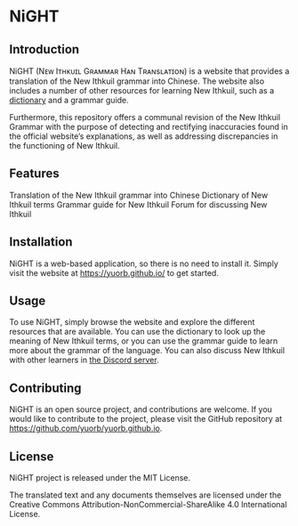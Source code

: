 # NiGHT
## Introduction
NiGHT (Nᴇᴡ Iᴛʜᴋᴜɪʟ Gʀᴀᴍᴍᴀʀ Hᴀɴ Tʀᴀɴsʟᴀᴛɪᴏɴ) is a website that provides a translation of the New Ithkuil grammar into Chinese. The website also includes a number of other resources for learning New Ithkuil, such as a [dictionary](https://yuorb.github.io/enthrirhc/) and a grammar guide.

Furthermore, this repository offers a communal revision of the New Ithkuil Grammar with the purpose of detecting and rectifying inaccuracies found in the official website’s explanations, as well as addressing discrepancies in the functioning of New Ithkuil.

## Features
Translation of the New Ithkuil grammar into Chinese
Dictionary of New Ithkuil terms
Grammar guide for New Ithkuil
Forum for discussing New Ithkuil
## Installation
NiGHT is a web-based application, so there is no need to install it. Simply visit the website at https://yuorb.github.io/ to get started.

## Usage
To use NiGHT, simply browse the website and explore the different resources that are available. You can use the dictionary to look up the meaning of New Ithkuil terms, or you can use the grammar guide to learn more about the grammar of the language. You can also discuss New Ithkuil with other learners in [the Discord server](https://discord.gg/PMzFpYJ).

## Contributing
NiGHT is an open source project, and contributions are welcome. If you would like to contribute to the project, please visit the GitHub repository at https://github.com/yuorb/yuorb.github.io.

## License
NiGHT project is released under the MIT License.

The translated text and any documents themselves are licensed under the Creative Commons Attribution-NonCommercial-ShareAlike 4.0 International License.
